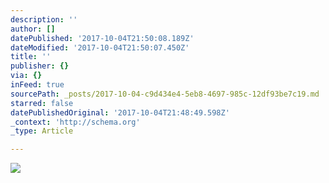 ```yaml
---
description: ''
author: []
datePublished: '2017-10-04T21:50:08.189Z'
dateModified: '2017-10-04T21:50:07.450Z'
title: ''
publisher: {}
via: {}
inFeed: true
sourcePath: _posts/2017-10-04-c9d434e4-5eb8-4697-985c-12df93be7c19.md
starred: false
datePublishedOriginal: '2017-10-04T21:48:49.598Z'
_context: 'http://schema.org'
_type: Article

---
```

![](https://the-grid-user-content.s3-us-west-2.amazonaws.com/e93423f4-eaf9-4c9c-a6d3-4980555806c5.jpg)